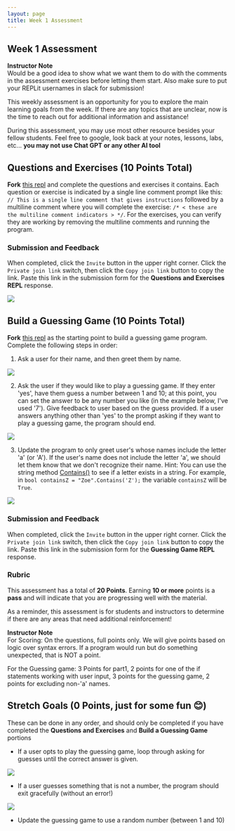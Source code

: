 ```yaml
---
layout: page
title: Week 1 Assessment
---
```

## Week 1 Assessment
<aside class="instructor-notes">
    <p><strong>Instructor Note</strong><br>Would be a good idea to show what we want them to do with the comments in the assessment exercises before letting them start.  Also make sure to put your REPLit usernames in slack for submission!</p>
</aside>

This weekly assessment is an opportunity for you to explore the main learning goals from the week.  If there are any topics that are unclear, now is the time to reach out for additional information and assistance!

During this assessment, you may use most other resource besides your fellow students.  Feel free to google, look back at your notes, lessons, labs, etc... **you may not use Chat GPT or any other AI tool**

## Questions and Exercises (10 Points Total)

**Fork** [this repl](https://replit.com/@launch-team/M1W1-Week1Assessment) and complete the questions and exercises it contains.  Each question or exercise is indicated by a single line comment prompt like this: `// This is a single line comment that gives instructions` followed by a multiline comment where you will complete the exercise: `/* < these are the multiline comment indicators > */`.  For the exercises, you can verify they are working by removing the multiline comments and running the program.

### Submission and Feedback
When completed, click the `Invite` button in the upper right corner. Click the `Private join link` switch, then click the `Copy join link` button to copy the link. Paste this link in the submission form for the **Questions and Exercises REPL** response.

<!-- ![](/assets/images/module1/Week1/GenerateJoinLink.png) -->
![](/assets/images/module1/Week1/ReplitJoinLink.png)

## Build a Guessing Game (10 Points Total)

**Fork** [this repl](https://replit.com/@launch-team/M1W1-GuessingGame) as the starting point to build a guessing game program. Complete the following steps in order:

1. Ask a user for their name, and then greet them by name.

![](/assets/images/module1/Week1/week1_1.png)

2. Ask the user if they would like to play a guessing game.  If they enter 'yes', have them guess a number between 1 and 10; at this point, you can set the answer to be any number you like (in the example below, I've used '7').  Give feedback to user based on the guess provided.  If a user answers anything other than 'yes' to the prompt asking if they want to play a guessing game, the program should end.

![](/assets/images/module1/Week1/week1_3.png)

3. Update the program to only greet user's whose names include the letter 'a' (or 'A'). If the user's name does not include the letter 'a', we should let them know that we don't recognize their name. Hint: You can use the string method [Contains()](https://www.programiz.com/csharp-programming/library/string/contains) to see if a letter exists in a string.  For example, in `bool containsZ = "Zoe".Contains('Z');` the variable `containsZ` will be `True`.

![](/assets/images/module1/Week1/week1_2.png)



<!-- ### Submission
When completed, click the `Invite` button in the upper right corner and `Generate a join link`.  Copy and DM that link to all your instructors. -->

### Submission and Feedback
When completed, click the `Invite` button in the upper right corner. Click the `Private join link` switch, then click the `Copy join link` button to copy the link. Paste this link in the submission form for the **Guessing Game REPL** response.

### Rubric

This assessment has a total of **20 Points**.  Earning **10 or more** points is a **pass** and will indicate that you are progressing well with the material.

As a reminder, this assessment is for students and instructors to determine if there are any areas that need additional reinforcement!

<aside class="instructor-notes">
    <p><strong>Instructor Note</strong><br> For Scoring: On the questions, full points only. We will give points based on logic over syntax errors.  If a program would run but do something unexpected, that is NOT a point.

For the Guessing game: 3 Points for part1, 2 points for one of the if statements working with user input, 3 points for the guessing game, 2 points for excluding non-'a' names.

</aside>


## Stretch Goals (0 Points, just for some fun 😊)
These can be done in any order, and should only be completed if you have completed the **Questions and Exercises** and **Build a Guessing Game** portions

* If a user opts to play the guessing game, loop through asking for guesses until the correct answer is given.

![](/assets/images/module1/Week1/week1_4.png)

* If a user guesses something that is not a number, the program should exit gracefully (without an error!)

![](/assets/images/module1/Week1/week1_5.png)

* Update the guessing game to use a random number (between 1 and 10)

